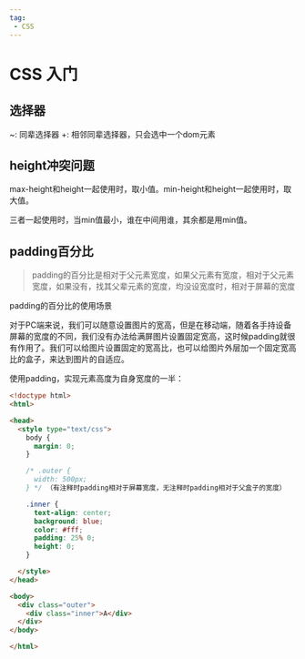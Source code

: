 ```yaml
---
tag:
 - CSS
---
```


# CSS 入门

## 选择器

~: 同辈选择器
+: 相邻同辈选择器，只会选中一个dom元素

## height冲突问题

max-height和height一起使用时，取小值。min-height和height一起使用时，取大值。

三者一起使用时，当min值最小，谁在中间用谁，其余都是用min值。

## padding百分比

> padding的百分比是相对于父元素宽度，如果父元素有宽度，相对于父元素宽度，如果没有，找其父辈元素的宽度，均没设宽度时，相对于屏幕的宽度

padding的百分比的使用场景

对于PC端来说，我们可以随意设置图片的宽高，但是在移动端，随着各手持设备屏幕的宽度的不同，我们没有办法给满屏图片设置固定宽高，这时候padding就很有作用了。我们可以给图片设置固定的宽高比，也可以给图片外层加一个固定宽高比的盒子，来达到图片的自适应。

使用padding，实现元素高度为自身宽度的一半：

```html
<!doctype html>
<html>

<head>
  <style type="text/css">
    body {
      margin: 0;
    }

    /* .outer {
      width: 500px;
    } */ （有注释时padding相对于屏幕宽度，无注释时padding相对于父盒子的宽度）

    .inner {
      text-align: center;
      background: blue;
      color: #fff;
      padding: 25% 0;
      height: 0;
    }

  </style>
</head>

<body>
  <div class="outer">
    <div class="inner">A</div>
  </div>
</body>

</html>
```
